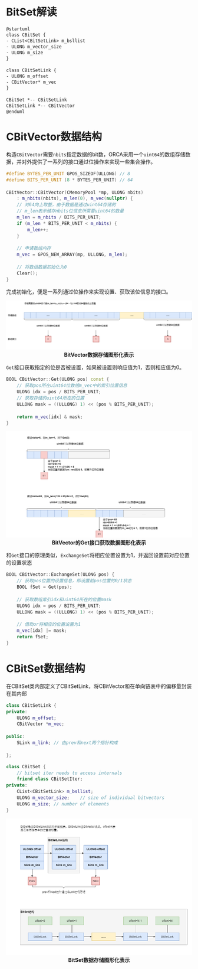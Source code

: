 # BitSet解读

```plantuml
@startuml
class CBitSet {
- CList<CBitSetLink> m_bsllist
- ULONG m_vector_size
- ULONG m_size
}

class CBitSetLink {
- ULONG m_offset
- CBitVector* m_vec 
}

CBitSet *-- CBitSetLink
CBitSetLink *-- CBitVector
@enduml
```

# CBitVector数据结构

构造`CBitVector`需要`nbits`指定数据的bit数，ORCA采用一个`uint64`的数组存储数据，并对外提供了一系列的接口通过位操作来实现一些集合操作。

```C++
#define BYTES_PER_UNIT GPOS_SIZEOF(ULLONG) // 8
#define BITS_PER_UNIT (8 * BYTES_PER_UNIT) // 64

CBitVector::CBitVector(CMemoryPool *mp, ULONG nbits)
    : m_nbits(nbits), m_len(0), m_vec(nullptr) {
    // 对64向上取整，由于数据是通过uint64存储的
    // m_len表示储存nbits位信息所需要uint64的数量
    m_len = m_nbits / BITS_PER_UNIT;
    if (m_len * BITS_PER_UNIT < m_nbits) {
        m_len++;
    }

    // 申请数组内存
    m_vec = GPOS_NEW_ARRAY(mp, ULLONG, m_len);

    // 将数组数据初始化为0
    Clear();
}
```

完成初始化，便是一系列通过位操作来实现设置、获取该位信息的接口。
<center>
    <img img src="./img/BitVector-DataStruct.png">
    <div><b>BitVector数据存储图形化表示</b></div>
</center>


`Get`接口获取指定的位是否被设置，如果被设置则响应值为1，否则相应值为0。

```C++
BOOL CBitVector::Get(ULONG pos) const {
    // 获取pos所在uint64位数组m_vec中的索引位置信息
    ULONG idx = pos / BITS_PER_UNIT;
    // 获取存储的uint64所在的位置
    ULLONG mask = ((ULLONG) 1) << (pos % BITS_PER_UNIT);

    return m_vec[idx] & mask;
}
```

<center>
    <img img src="./img/BitVector-Get-Example.png">
    <div><b>BitVector的Get接口获取数据图形化表示</b></div>
</center>

和`Get`接口的原理类似，`ExchangeSet`将相应位置设置为1，并返回设置前对应位置的设置状态
```C++
BOOL CBitVector::ExchangeSet(ULONG pos) {
    // 获取pos位置的设置信息，即设置前pos位置的0/1状态
    BOOL fSet = Get(pos);

    // 获取数组索引idx和uint64所在的位置mask
    ULONG idx = pos / BITS_PER_UNIT;
    ULLONG mask = ((ULLONG) 1) << (pos % BITS_PER_UNIT);

    // 借助or将相应的位置设置为1
    m_vec[idx] |= mask;
    return fSet;
}
```

# CBitSet数据结构
在CBitSet类内部定义了CBitSetLink，将CBitVector和在单向链表中的偏移量封装在其内部
```C++
class CBitSetLink {
private:
    ULONG m_offset;
    CBitVector *m_vec;

public:
    SLink m_link; // 由prev和next两个指针构成

};
```

```C++
class CBitSet {
    // bitset iter needs to access internals
    friend class CBitSetIter;
private:
    CList<CBitSetLink> m_bsllist;
    ULONG m_vector_size;    // size of individual bitvectors
    ULONG m_size; // number of elements
}
```
<center>
    <img img src="./img/BitSet-DataStruct.png">
    <div><b>BitSet数据存储图形化表示</b></div>
</center>
